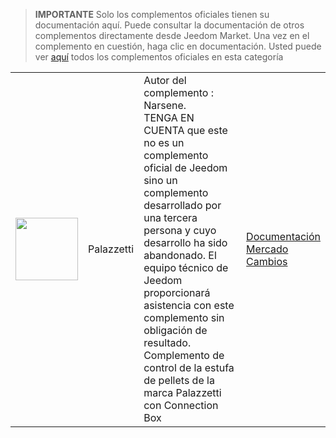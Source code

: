 
>**IMPORTANTE**
>Solo los complementos oficiales tienen su documentación aquí. Puede consultar la documentación de otros complementos directamente desde Jeedom Market. Una vez en el complemento en cuestión, haga clic en documentación.
>Usted puede ver [aquí](https://market.jeedom.com/index.php?v=d&p=market&type=plugin&categorie=Energie) todos los complementos oficiales en esta categoría


| | | | |
|--- | --- | --- | ---|
|<img src="Palazzetti/Palazzetti_icon.png" class="pluginLogo" width="100" />|Palazzetti|Autor del complemento : Narsene.<br/>TENGA EN CUENTA que este no es un complemento oficial de Jeedom sino un complemento desarrollado por una tercera persona y cuyo desarrollo ha sido abandonado. El equipo técnico de Jeedom proporcionará asistencia con este complemento sin obligación de resultado. <br/>Complemento de control de la estufa de pellets de la marca Palazzetti con Connection Box|[Documentación](Palazzetti/index.md)<br/>[Mercado](https://market.jeedom.com/index.php?v=d&p=market_display&id=3104)<br/>[Cambios](Palazzetti/changelog.md)|
